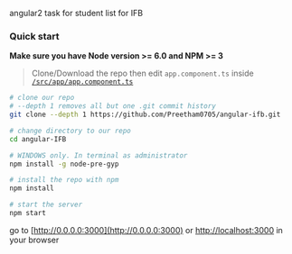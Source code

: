 angular2 task for student list for IFB

### Quick start
**Make sure you have Node version >= 6.0 and NPM >= 3**
> Clone/Download the repo then edit `app.component.ts` inside [`/src/app/app.component.ts`](/src/app/app.component.ts)

```bash
# clone our repo
# --depth 1 removes all but one .git commit history
git clone --depth 1 https://github.com/Preetham0705/angular-ifb.git

# change directory to our repo
cd angular-IFB

# WINDOWS only. In terminal as administrator
npm install -g node-pre-gyp

# install the repo with npm
npm install

# start the server
npm start


```
go to [http://0.0.0.0:3000](http://0.0.0.0:3000) or [http://localhost:3000](http://localhost:3000) in your browser
